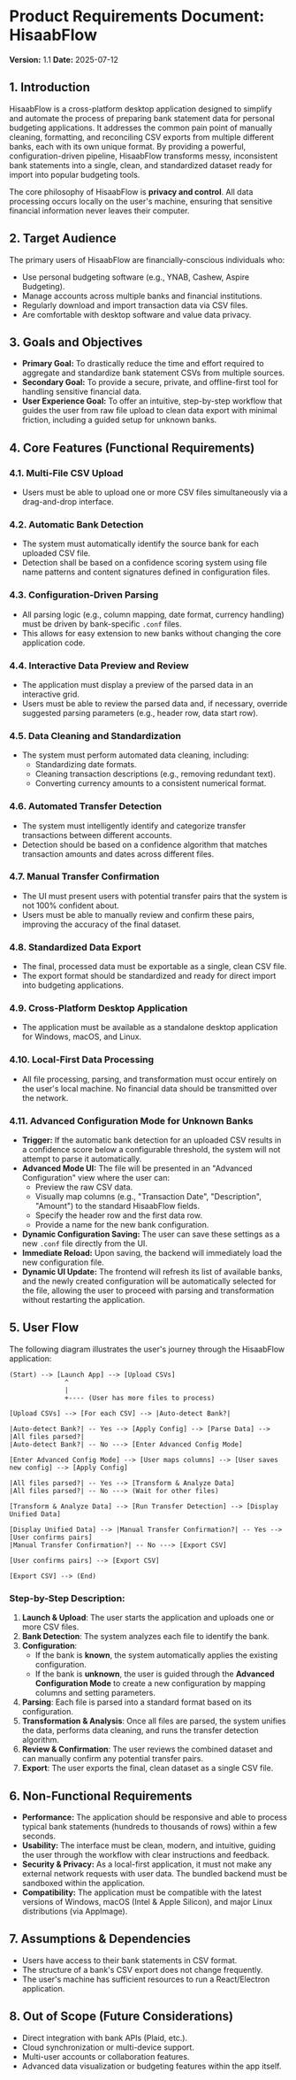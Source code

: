 # Product Requirements Document: HisaabFlow

**Version:** 1.1
**Date:** 2025-07-12

## 1. Introduction

HisaabFlow is a cross-platform desktop application designed to simplify and automate the process of preparing bank statement data for personal budgeting applications. It addresses the common pain point of manually cleaning, formatting, and reconciling CSV exports from multiple different banks, each with its own unique format. By providing a powerful, configuration-driven pipeline, HisaabFlow transforms messy, inconsistent bank statements into a single, clean, and standardized dataset ready for import into popular budgeting tools.

The core philosophy of HisaabFlow is **privacy and control**. All data processing occurs locally on the user's machine, ensuring that sensitive financial information never leaves their computer.

## 2. Target Audience

The primary users of HisaabFlow are financially-conscious individuals who:
- Use personal budgeting software (e.g., YNAB, Cashew, Aspire Budgeting).
- Manage accounts across multiple banks and financial institutions.
- Regularly download and import transaction data via CSV files.
- Are comfortable with desktop software and value data privacy.

## 3. Goals and Objectives

- **Primary Goal:** To drastically reduce the time and effort required to aggregate and standardize bank statement CSVs from multiple sources.
- **Secondary Goal:** To provide a secure, private, and offline-first tool for handling sensitive financial data.
- **User Experience Goal:** To offer an intuitive, step-by-step workflow that guides the user from raw file upload to clean data export with minimal friction, including a guided setup for unknown banks.

## 4. Core Features (Functional Requirements)

### 4.1. Multi-File CSV Upload
- Users must be able to upload one or more CSV files simultaneously via a drag-and-drop interface.

### 4.2. Automatic Bank Detection
- The system must automatically identify the source bank for each uploaded CSV file.
- Detection shall be based on a confidence scoring system using file name patterns and content signatures defined in configuration files.

### 4.3. Configuration-Driven Parsing
- All parsing logic (e.g., column mapping, date format, currency handling) must be driven by bank-specific `.conf` files.
- This allows for easy extension to new banks without changing the core application code.

### 4.4. Interactive Data Preview and Review
- The application must display a preview of the parsed data in an interactive grid.
- Users must be able to review the parsed data and, if necessary, override suggested parsing parameters (e.g., header row, data start row).

### 4.5. Data Cleaning and Standardization
- The system must perform automated data cleaning, including:
  - Standardizing date formats.
  - Cleaning transaction descriptions (e.g., removing redundant text).
  - Converting currency amounts to a consistent numerical format.

### 4.6. Automated Transfer Detection
- The system must intelligently identify and categorize transfer transactions between different accounts.
- Detection should be based on a confidence algorithm that matches transaction amounts and dates across different files.

### 4.7. Manual Transfer Confirmation
- The UI must present users with potential transfer pairs that the system is not 100% confident about.
- Users must be able to manually review and confirm these pairs, improving the accuracy of the final dataset.

### 4.8. Standardized Data Export
- The final, processed data must be exportable as a single, clean CSV file.
- The export format should be standardized and ready for direct import into budgeting applications.

### 4.9. Cross-Platform Desktop Application
- The application must be available as a standalone desktop application for Windows, macOS, and Linux.

### 4.10. Local-First Data Processing
- All file processing, parsing, and transformation must occur entirely on the user's local machine. No financial data should be transmitted over the network.

### 4.11. Advanced Configuration Mode for Unknown Banks
- **Trigger:** If the automatic bank detection for an uploaded CSV results in a confidence score below a configurable threshold, the system will not attempt to parse it automatically.
- **Advanced Mode UI:** The file will be presented in an "Advanced Configuration" view where the user can:
    - Preview the raw CSV data.
    - Visually map columns (e.g., "Transaction Date", "Description", "Amount") to the standard HisaabFlow fields.
    - Specify the header row and the first data row.
    - Provide a name for the new bank configuration.
- **Dynamic Configuration Saving:** The user can save these settings as a new `.conf` file directly from the UI.
- **Immediate Reload:** Upon saving, the backend will immediately load the new configuration file.
- **Dynamic UI Update:** The frontend will refresh its list of available banks, and the newly created configuration will be automatically selected for the file, allowing the user to proceed with parsing and transformation without restarting the application.

## 5. User Flow

The following diagram illustrates the user's journey through the HisaabFlow application:

```
(Start) --> [Launch App] --> [Upload CSVs]
              ^
              |
              +---- (User has more files to process)

[Upload CSVs] --> [For each CSV] --> |Auto-detect Bank?|

|Auto-detect Bank?| -- Yes --> [Apply Config] --> [Parse Data] --> |All files parsed?|
|Auto-detect Bank?| -- No ---> [Enter Advanced Config Mode]

[Enter Advanced Config Mode] --> [User maps columns] --> [User saves new config] --> [Apply Config]

|All files parsed?| -- Yes --> [Transform & Analyze Data]
|All files parsed?| -- No ---> (Wait for other files)

[Transform & Analyze Data] --> [Run Transfer Detection] --> [Display Unified Data]

[Display Unified Data] --> |Manual Transfer Confirmation?| -- Yes --> [User confirms pairs]
|Manual Transfer Confirmation?| -- No ---> [Export CSV]

[User confirms pairs] --> [Export CSV]

[Export CSV] --> (End)
```

### Step-by-Step Description:

1.  **Launch & Upload**: The user starts the application and uploads one or more CSV files.
2.  **Bank Detection**: The system analyzes each file to identify the bank.
3.  **Configuration**: 
    *   If the bank is **known**, the system automatically applies the existing configuration.
    *   If the bank is **unknown**, the user is guided through the **Advanced Configuration Mode** to create a new configuration by mapping columns and setting parameters.
4.  **Parsing**: Each file is parsed into a standard format based on its configuration.
5.  **Transformation & Analysis**: Once all files are parsed, the system unifies the data, performs data cleaning, and runs the transfer detection algorithm.
6.  **Review & Confirmation**: The user reviews the combined dataset and can manually confirm any potential transfer pairs.
7.  **Export**: The user exports the final, clean dataset as a single CSV file.

## 6. Non-Functional Requirements

- **Performance:** The application should be responsive and able to process typical bank statements (hundreds to thousands of rows) within a few seconds.
- **Usability:** The interface must be clean, modern, and intuitive, guiding the user through the workflow with clear instructions and feedback.
- **Security & Privacy:** As a local-first application, it must not make any external network requests with user data. The bundled backend must be sandboxed within the application.
- **Compatibility:** The application must be compatible with the latest versions of Windows, macOS (Intel & Apple Silicon), and major Linux distributions (via AppImage).

## 7. Assumptions & Dependencies

- Users have access to their bank statements in CSV format.
- The structure of a bank's CSV export does not change frequently.
- The user's machine has sufficient resources to run a React/Electron application.

## 8. Out of Scope (Future Considerations)

- Direct integration with bank APIs (Plaid, etc.).
- Cloud synchronization or multi-device support.
- Multi-user accounts or collaboration features.
- Advanced data visualization or budgeting features within the app itself.